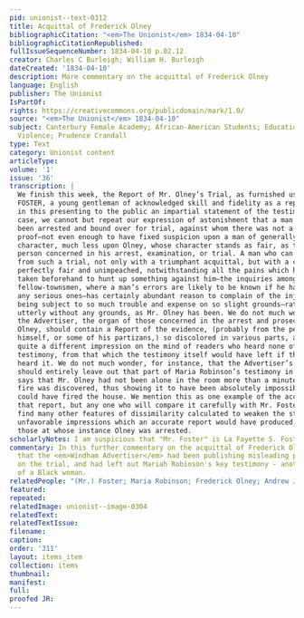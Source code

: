 ```yaml
---
pid: unionist--text-0312
title: Acquittal of Frederick Olney
bibliographicCitation: "<em>The Unionist</em> 1834-04-10"
bibliographicCitationRepublished: 
fullIssueSequenceNumber: 1834-04-10 p.02.12
creator: Charles C Burleigh; William H. Burleigh
dateCreated: '1834-04-10'
description: More commentary on the acquittal of Frederick Olney
language: English
publisher: The Unionist
IsPartOf: 
rights: https://creativecommons.org/publicdomain/mark/1.0/
source: "<em>The Unionist</em> 1834-04-10"
subject: Canterbury Female Academy; African-American Students; Education; Race; Vigilante
  Violence; Prudence Crandall
type: Text
category: Unionist content
articleType: 
volume: '1'
issue: '36'
transcription: |
  We finish this week, the Report of Mr. Olney’s Trial, as furnished us by MR.
  FOSTER, a young gentleman of acknowledged skill and fidelity as a reporter; and
  in this presenting to the public an impartial statement of the testimony in the
  case, we cannot but repeat our expression of astonishment that a man should have
  been arrested and bound over for trial, against whom there was not a shadow of
  proof—not even enough to have fixed suspicion upon a man of generally suspicious
  character, much less upon Olney, whose character stands as fair, as that of any
  person concerned in his arrest, examination, or trial. A man who can come out
  from such a trial, not only with a triumphant acquittal, but with a character so
  perfectly fair and unimpeached, notwithstanding all the pains which had been
  taken beforehand to hunt up something against him—the inquiries among his
  fellow-townsmen, where a man’s errors are likely to be known if he has committed
  any serious ones—has certainly abundant reason to complain of the injustice of
  being subject to so much trouble and expense on so slight grounds—rather so
  utterly without any grounds, as Mr. Olney has been. We do not much wonder that
  the Advertiser, the organ of those concerned in the arrest and prosecution of
  Olney, should contain a Report of the evidence, (probably from the pen of Judson
  himself, or some of his partizans,) so discolored in various parts, as to have
  quite a different impression on the mind of readers who heard none of the
  testimony, from that which the testimony itself would have left if they had
  heard it. We do not much wonder, for instance, that the Advertiser’s report
  should entirely leave out that part of Maria Robinson’s testimony in which she
  says that Mr. Olney had not been alone in the room more than a minute before the
  fire was discovered, thus showing it to have been absolutely impossible that he
  could have fired the house. We mention this as one example of the accuracy of
  that report, but any one who will compare it carefully with Mr. Foster’s, will
  find many other features of dissimilarity calculated to weaken the strongly
  unfavorable impressions which an accurate report would have produced, towards
  those at whose instance Olney was arrested.
scholarlyNotes: I am suspicious that "Mr. Foster" is La Fayette S. Foster (1806-1880)
commentary: In this further commentary on the acquittal of Frederick Olney, we learn
  that the <em>Windham Advertiser</em> had been publishing misleading partial reports
  on the trial, and had left out Mariah Robinson's key testimony - another erasure
  of a Black woman.
relatedPeople: "(Mr.) Foster; Maria Robinson; Frederick Olney; Andrew Judson"
featured: 
repeated: 
relatedImage: unionist--image-0304
relatedText: 
relatedTextIssue: 
filename: 
caption: 
order: '311'
layout: items_item
collection: items
thumbnail: 
manifest: 
full: 
proofed JR: 
---
```

